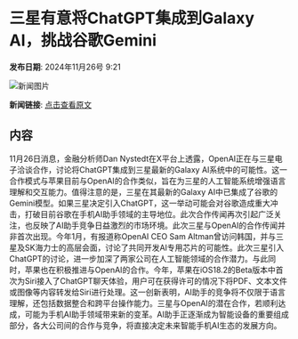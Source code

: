 # 三星有意将ChatGPT集成到Galaxy AI，挑战谷歌Gemini

**发布日期**: 2024年11月26号 9:21

![新闻图片](https://pic.chinaz.com/picmap/201811151621149778_126.jpg)

**新闻链接**: [点击查看原文](https://www.aibase.com/zh/news/13468)

## 内容

11月26日消息，金融分析师Dan Nystedt在X平台上透露，OpenAI正在与三星电子洽谈合作，讨论将ChatGPT集成到三星最新的Galaxy AI系统中的可能性。这一合作模式与苹果目前与OpenAI的合作类似，旨在为三星的人工智能系统增强语言理解和交互能力。值得注意的是，三星在其最新的Galaxy AI中已集成了谷歌的Gemini模型。如果三星决定引入ChatGPT，这一举动可能会对谷歌造成重大冲击，打破目前谷歌在手机AI助手领域的主导地位。此次合作传闻再次引起广泛关注，也反映了AI助手竞争日益激烈的市场环境。此次三星与OpenAI的合作传闻并非首次出现。今年1月，有报道称OpenAI CEO Sam Altman曾访问韩国，并与三星及SK海力士的高层会面，讨论了共同开发AI专用芯片的可能性。此次三星引入ChatGPT的讨论，进一步加深了两家公司在人工智能领域的合作潜力。与此同时，苹果也在积极推进与OpenAI的合作。今年，苹果在iOS18.2的Beta版本中首次为Siri接入了ChatGPT聊天体验，用户可在获得许可的情况下将PDF、文本文件或图像等内容转发给Siri进行处理。这一创新表明，AI助手的竞争将不仅限于语言理解，还包括数据整合和跨平台操作能力。三星与OpenAI的潜在合作，若顺利达成，可能为手机AI助手领域带来新的变革。AI助手正逐渐成为智能设备的重要组成部分，各大公司间的合作与竞争，将直接决定未来智能手机AI生态的发展方向。
